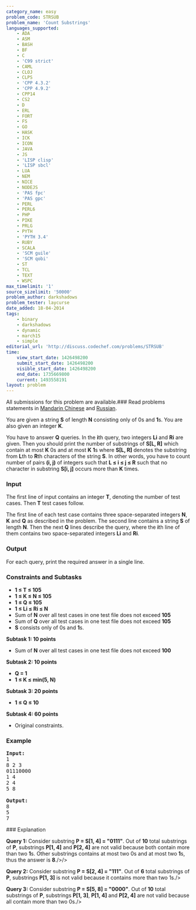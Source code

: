 ```yaml
---
category_name: easy
problem_code: STRSUB
problem_name: 'Count Substrings'
languages_supported:
    - ADA
    - ASM
    - BASH
    - BF
    - C
    - 'C99 strict'
    - CAML
    - CLOJ
    - CLPS
    - 'CPP 4.3.2'
    - 'CPP 4.9.2'
    - CPP14
    - CS2
    - D
    - ERL
    - FORT
    - FS
    - GO
    - HASK
    - ICK
    - ICON
    - JAVA
    - JS
    - 'LISP clisp'
    - 'LISP sbcl'
    - LUA
    - NEM
    - NICE
    - NODEJS
    - 'PAS fpc'
    - 'PAS gpc'
    - PERL
    - PERL6
    - PHP
    - PIKE
    - PRLG
    - PYTH
    - 'PYTH 3.4'
    - RUBY
    - SCALA
    - 'SCM guile'
    - 'SCM qobi'
    - ST
    - TCL
    - TEXT
    - WSPC
max_timelimit: '1'
source_sizelimit: '50000'
problem_author: darkshadows
problem_tester: laycurse
date_added: 18-04-2014
tags:
    - binary
    - darkshadows
    - dynamic
    - march15
    - simple
editorial_url: 'http://discuss.codechef.com/problems/STRSUB'
time:
    view_start_date: 1426498200
    submit_start_date: 1426498200
    visible_start_date: 1426498200
    end_date: 1735669800
    current: 1493558191
layout: problem
---
```

All submissions for this problem are available.###  Read problems statements in [Mandarin Chinese](http://www.codechef.com/download/translated/MARCH15/mandarin/STRSUB.pdf) and [Russian](http://www.codechef.com/download/translated/MARCH15/russian/STRSUB.pdf).

You are given a string **S** of length **N** consisting only of 0s and **1**s. You are also given an integer **K**.

You have to answer **Q** queries. In the **i**th query, two integers **Li** and **Ri** are given. Then you should print the number of substrings of **S\[L, R\]** which contain at most **K** 0s and at most **K** **1**s where **S\[L, R\]** denotes the substring from **L**th to **R**th characters of the string **S**. 
In other words, you have to count number of pairs **(i, j)** of integers such that **L ≤ i ≤ j ≤ R** such that no character in substring **S\[i, j\]** occurs more than **K** times.

### Input

The first line of input contains an integer **T**, denoting the number of test cases. Then **T** test cases follow.

The first line of each test case contains three space-separated integers **N**, **K** and **Q** as described in the problem. The second line contains a string **S** of length **N**. Then the next **Q** lines describe the query, where the **i**th line of them contains two space-separated integers **Li** and **Ri**.

### Output

For each query, print the required answer in a single line.

### Constraints and Subtasks

- **1 ≤ T ≤ 105**
- **1 ≤ K ≤ N ≤ 105**
- **1 ≤ Q ≤ 105**
- **1 ≤ Li ≤ Ri ≤ N**
- Sum of **N** over all test cases in one test file does not exceed **105**
- Sum of **Q** over all test cases in one test file does not exceed **105**
- **S** consists only of 0s and **1**s.

**Subtask 1: 10 points**

- Sum of **N** over all test cases in one test file does not exceed **100**

**Subtask 2: 10 points**

- **Q = 1**
- **1 ≤ K ≤ min(5, N)**

**Subtask 3: 20 points**

- **1 ≤ Q ≤ 10**

**Subtask 4: 60 points**

- Original constraints.

### Example

<pre><b>Input:</b>
1
8 2 3
01110000
1 4
2 4
5 8

<b>Output:</b>
8
5
7
</pre>### Explanation

**Query 1:** Consider substring **P = S\[1, 4\] = "0111"**.
Out of **10** total substrings of **P**, substrings **P\[1, 4\]** and **P\[2, 4\]** are not valid because both contain more than two **1**s.
 Other substrings contains at most two 0s and at most two **1**s, thus the answer is **8**./>/>

**Query 2:** Consider substring **P = S\[2, 4\] = "111"**.
Out of **6** total substrings of **P**, substrings **P\[1, 3\]** is not valid because it contains more than two 1s./>

**Query 3:** Consider substring **P = S\[5, 8\] = "0000"**.
Out of **10** total substrings of **P**, substrings **P\[1, 3\]**, **P\[1, 4\]** and **P\[2, 4\]** are not valid because all contain more than two 0s./>
